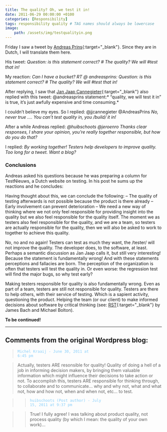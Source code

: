 ```yaml
---
title: The quality? Oh, we test it in!
date: 2011-06-29 00:00:00 +0100
categories: [Responsibility]
tags: responsibility quality # TAG names should always be lowercase
image:
    path: /assets/img/testqualityin.png
---
```


Friday I saw a tweet by [Andreas Prins](https://www.linkedin.com/in/andreasprins/){:target="_blank"}. Since they are in Dutch, I will translate them here.

His tweet: *Question: is this statement correct? # The quality? We will #test that in!*

My reaction: *Can I have a bucket? RT @ andreasprins: Question: is this statement correct? # The quality? We will #test that in!*

After replying, I saw that [Jan Jaap Cannegieter](https://www.linkedin.com/in/jan-jaap-cannegieter-44244/){:target="_blank"} also replied with this tweet: @andreasprins statement:* “quality, we will test it in” is true, it’s just awfully expensive and time consuming.*

I couldn’t believe my eyes. So I replied: @jjcannegieter @AndreasPrins *No, never true …. You can’t test quality in, you /build/ it in!*

After a while Andreas replied: *@huibschoots @jeroenro Thanks clear responses, I share your opinion, you’re really together responsible, but how do you do that?*

I replied: *By working together! Testers help developers to improve quality. Too long for a tweet. Want a blog?*

### Conclusions
Andreas asked his questions because he was preparing a column for TestNieuws, a Dutch website on testing. In his post he sums up the reactions and he concludes:

Having thought about this, we can conclude the following:
– The quality of testing afterwards is not possible because the product is there already
– Early involvement can prevent deterioration
– We need a new way of thinking where we not only feel responsible for providing insight into the quality but we also feel responsible for the quality itself. The moment we as testers also feel responsible for the quality, and we are a team, so testers are actually responsible for the quality, then we will also be asked to work to together to achieve this quality.

No, no and no again! Testers can test as much they want, the /tester/ will not improve the quality. The developer does, to the software, at least. Perhaps a semantic discussion as Jan Jaap calls it, but still very interesting! Because the statement is fundamentally wrong! And with these statements perceptions and fallacies are born. The perception of the organization is often that testers will test the quality in. Or even worse: the regression test will find the major bugs, so why test early?

Making testers responsible for quality is also fundamentally wrong. Even as part of a team, testers are still not responsible for quality. Testers are there to help others, with their service of testing. Which is a sapient activity, questioning the product. Helping the team (or our client) to make informed decisions about software by critical thinking (see: [RST](https://rapid-software-testing.com/){:target="_blank"} by James Bach and Michael Bolton).

**To be continued!**

---

## Comments from the original Wordpress blog:

> <code style="color : lightskyblue">Michel Kraaij - June 30, 2011 at 6:45 pm</code><br>

> Actually, testers ARE resonsible for quality! Quality of doing a hell of a job in informing decision makers, by bringing them valuable information which might influence their decisions to take action or not. To accomplish this, testers ARE responsible for thinking through, to collaborate and to communicate… why and why not, what and what not, how and how not, when and when not, etc… to test.

>> <code style="color : lightskyblue">huibschoots (Post author) - July 15, 2011 at 9:37 pm</code><br>

>> True! I fully agree! I was talking about product quality, not process quality (by which I mean: the quality of your own work)…